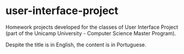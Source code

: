 # user-interface-project
Homework projects developed for the classes of User Interface Project (part of the Unicamp University - Computer Science Master Program).

Despite the title is in English, the content is in Portuguese.

